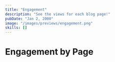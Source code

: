 ```yaml
---
title: "Engagement"
description: "See the views for each blog page!"
pubDate: "Jan 2, 2000"
image: "/images/previews/engagement.png"
skills: []
---
```

# Engagement by Page